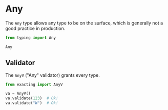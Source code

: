 # Any

The `Any` type allows any type to be on the surface, which is generally not a good practice in production.

```python
from typing import Any

Any
```

## Validator

The `AnyV` ("Any" validator) grants every type.

```python
from exacting import AnyV

va = AnyV()
va.validate(123)  # Ok!
va.validate("W")  # Ok!
```
